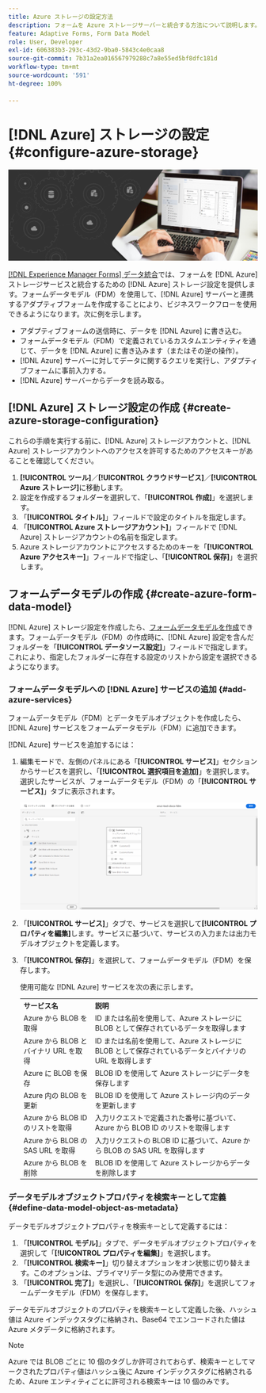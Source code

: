 ```yaml
---
title: Azure ストレージの設定方法
description: フォームを Azure ストレージサーバーと統合する方法について説明します。
feature: Adaptive Forms, Form Data Model
role: User, Developer
exl-id: 606383b3-293c-43d2-9ba0-5843c4e0caa8
source-git-commit: 7b31a2ea016567979288c7a8e55ed5bf8dfc181d
workflow-type: tm+mt
source-wordcount: '591'
ht-degree: 100%

---
```


# [!DNL Azure] ストレージの設定 {#configure-azure-storage}


![データ統合](assets/data-integeration.png)

[[!DNL Experience Manager Forms] データ統合](data-integration.md)では、フォームを [!DNL Azure] ストレージサービスと統合するための [!DNL Azure] ストレージ設定を提供します。フォームデータモデル（FDM）を使用して、[!DNL Azure] サーバーと連携するアダプティブフォームを作成することにより、ビジネスワークフローを使用できるようになります。次に例を示します。

* アダプティブフォームの送信時に、データを [!DNL Azure] に書き込む。
* フォームデータモデル（FDM）で定義されているカスタムエンティティを通じて、データを [!DNL Azure] に書き込みます（またはその逆の操作）。
* [!DNL Azure] サーバーに対してデータに関するクエリを実行し、アダプティブフォームに事前入力する。
* [!DNL Azure] サーバーからデータを読み取る。

## [!DNL Azure] ストレージ設定の作成 {#create-azure-storage-configuration}

これらの手順を実行する前に、[!DNL Azure] ストレージアカウントと、[!DNL Azure] ストレージアカウントへのアクセスを許可するためのアクセスキーがあることを確認してください。

1. **[!UICONTROL ツール]**／**[!UICONTROL クラウドサービス]**／**[!UICONTROL Azure ストレージ]**&#x200B;に移動します。
1. 設定を作成するフォルダーを選択して、「**[!UICONTROL 作成]**」を選択します。
1. 「**[!UICONTROL タイトル]**」フィールドで設定のタイトルを指定します。
1. 「**[!UICONTROL Azure ストレージアカウント]**」フィールドで [!DNL Azure] ストレージアカウントの名前を指定します。
1. Azure ストレージアカウントにアクセスするためのキーを「**[!UICONTROL Azure アクセスキー]**」フィールドで指定し、「**[!UICONTROL 保存]**」を選択します。

## フォームデータモデルの作成 {#create-azure-form-data-model}

[!DNL Azure] ストレージ設定を作成したら、[フォームデータモデルを作成](create-form-data-models.md)できます。フォームデータモデル（FDM）の作成時に、[!DNL Azure] 設定を含んだフォルダーを「**[!UICONTROL データソース設定]**」フィールドで指定します。これにより、指定したフォルダーに存在する設定のリストから設定を選択できるようになります。

### フォームデータモデルへの [!DNL Azure] サービスの追加 {#add-azure-services}

フォームデータモデル（FDM）とデータモデルオブジェクトを作成したら、[!DNL Azure] サービスをフォームデータモデル（FDM）に追加できます。

[!DNL Azure] サービスを追加するには：

1. 編集モードで、左側のパネルにある「**[!UICONTROL サービス]**」セクションからサービスを選択し、「**[!UICONTROL 選択項目を追加]**」を選択します。選択したサービスが、フォームデータモデル（FDM）の「**[!UICONTROL サービス]**」タブに表示されます。

   ![選択したサービスの追加](assets/select-services.png)

1. 「**[!UICONTROL サービス]**」タブで、サービスを選択して&#x200B;**[!UICONTROL プロパティを編集]**&#x200B;します。サービスに基づいて、サービスの入力または出力モデルオブジェクトを定義します。

1. 「**[!UICONTROL 保存]**」を選択して、フォームデータモデル（FDM）を保存します。

   使用可能な [!DNL Azure] サービスを次の表に示します。

   <table>
    <tbody>
     <tr>
      <th><strong>サービス名</strong></th>
      <th><strong>説明</strong></th>
     </tr>
     <tr>
      <td>Azure から BLOB を取得</td>
      <td>ID または名前を使用して、Azure ストレージに BLOB として保存されているデータを取得します</td>
     </tr>
     <tr>
      <td>Azure から BLOB とバイナリ URL を取得</td>
      <td>ID または名前を使用して、Azure ストレージに BLOB として保存されているデータとバイナリの URL を取得します</td>
     </tr>
     <tr>
      <td>Azure に BLOB を保存</td>
      <td>BLOB ID を使用して Azure ストレージにデータを保存します</td>
     </tr>
     <tr>
      <td>Azure 内の BLOB を更新</td>
      <td>BLOB ID を使用して Azure ストレージ内のデータを更新します</td>
     </tr>
     <tr>
      <td>Azure から BLOB ID のリストを取得</td>
      <td>入力リクエストで定義された番号に基づいて、Azure から BLOB ID のリストを取得します</td>
     </tr>
     <tr>
      <td>Azure から BLOB の SAS URL を取得</td>
      <td>入力リクエストの BLOB ID に基づいて、Azure から BLOB の SAS URL を取得します</td>
     </tr>
     <tr>
      <td>Azure から BLOB を削除</td>
      <td>BLOB ID を使用して Azure ストレージからデータを削除します</td>
     </tr>
    </tbody>
   </table>

### データモデルオブジェクトプロパティを検索キーとして定義 {#define-data-model-object-as-metadata}

データモデルオブジェクトプロパティを検索キーとして定義するには：

1. 「**[!UICONTROL モデル]**」タブで、データモデルオブジェクトプロパティを選択して「**[!UICONTROL プロパティを編集]**」を選択します。
1. 「**[!UICONTROL 検索キー]**」切り替えオプションをオン状態に切り替えます。このオプションは、プライマリデータ型にのみ使用できます。
1. 「**[!UICONTROL 完了]**」を選択し、「**[!UICONTROL 保存]**」を選択してフォームデータモデル（FDM）を保存します。

データモデルオブジェクトのプロパティを検索キーとして定義した後、ハッシュ値は Azure インデックスタグに格納され、Base64 でエンコードされた値は Azure メタデータに格納されます。

>[!NOTE]
>
>Azure では BLOB ごとに 10 個のタグしか許可されておらず、検索キーとしてマークされたプロパティ値はハッシュ後に Azure インデックスタグに格納されるため、Azure エンティティごとに許可される検索キーは 10 個のみです。

<!--

>[!MORELIKETHIS]
>
>* [Configure data sources for AEM Forms](/help/forms/configure-data-sources.md)
>* [Integrate Microsoft Dynamics 365 and Salesforce with Adaptive Forms](/help/forms/configure-msdynamics-salesforce.md)
>  [Add Forms Portal to an AEM Sites page](/help/forms/configure-forms-portal.md)

-->